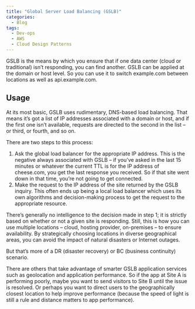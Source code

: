 ```yaml
---
title: "Global Server Load Balancing (GSLB)"
categories:
  - Blog
tags:
  - Dev-ops
  - AWS
  - Cloud Design Patterns
---
```


GSLB is the means by which you ensure that if one data center (cloud or traditional) isn’t responding, you can find another. GSLB can be applied at the domain or host level. So you can use it to switch example.com between locations as well as api.example.com.

<h2>Usage</h2>

At its most basic, GSLB uses rudimentary, DNS-based load balancing. That means it’s got a list of IP addresses associated with a domain or host, and if the first one isn’t available, requests are directed to the second in the list – or third, or fourth, and so on.

There are two steps to this process:
<ol>
<li>Ask the global load balancer for the appropriate IP address. This is the negative always associated with GSLB – if you’ve asked in the last 15 minutes or  whatever the current TTL is for the IP address of cheese.com, you get the last response you received. So if that site went down in that time, you’re not going to get connected.</li>
<li>Make the request to the IP address of the site returned by the GSLB inquiry. This often ends up being a local load balancer which uses its own algorithms and decision-making process to get the request to the appropriate resource.</li>
</ol>

There’s generally no intelligence to the decision made in step 1; it is strictly based on whether or not a given site is responding. Still, this is how you can use multiple locations – cloud, hosting provider, on-premises – to ensure availability. By strategically choosing locations in diverse geographical areas, you can avoid the impact of natural disasters or Internet outages.

But that’s more of a DR (disaster recovery) or BC (business continuity) scenario. 

There are others that take advantage of smarter GSLB application services such as geolocation and application performance. So if the app at Site A is performing poorly, maybe you want to send visitors to Site B until the issue is resolved. Or perhaps you want to direct users to the geographically closest location to help improve performance (because the speed of light is still a rule and distance matters to app performance).